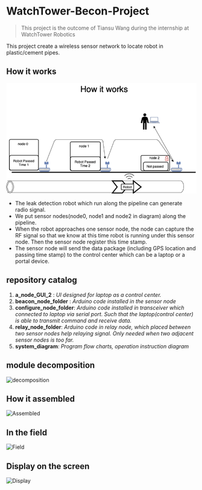 # WatchTower-Becon-Project
> This project is the outcome of Tiansu Wang during the internship at WatchTower Robotics

This project create a wireless sensor network to locate robot in plastic/cement pipes.


## How it works
![basic concept](/system_diagram/operational_chart/basic_concept.png)

+ The leak detection robot which run along the pipeline can generate radio signal.
+ We put sensor nodes(node0, node1 and node2 in diagram) along the pipeline. 
+ When the robot approaches one sensor node, the node can capture the RF signal so that we know at this time robot is running under this sensor node. Then the sensor node register this time stamp.
+ The sensor node will send the data package (including GPS location and passing time stamp) to the control center which can be a laptop or a portal device.

## repository catalog
1. **a_node_GUI_2** : _UI designed for laptop as a control center._
2. **beacon_node_folder** : _Arduino code installed in the sensor node_
3. **configure_node_folder**: _Arduino code installed in transceiver which connected to laptop via serial port. Such that the laptop(control center) is able to transmit command and receive data._
4. **relay_node_folder**: _Arduino code in relay node, which placed between two sensor nodes help relaying signal. Only needed when two adjacent sensor nodes is too far. ‌_
5. **system_diagram**: _Program flow charts, operation instruction diagram_


## module decomposition 
![decomposition](/image/IMG_1417.png)
## How it assembled
![Assembled](/image/IMG_1416.png)
## In the field 
![Field](/image/IMG_1397.png)
## Display on the screen
![Display](/image/IMG_1399.png)
